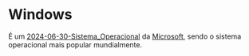 # Windows
É um [2024-06-30-Sistema_Operacional](api/2024/06/30/2024-06-30-Sistema_Operacional.md) da [Microsoft](Microsoft), sendo o sistema operacional mais popular mundialmente.